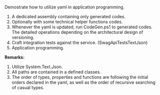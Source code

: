 Demostrate how to utilize yaml in application programming.

1. A dedicated assembly containing only generated codes.
1. Optionally with some technical helper functions codes.
1. Whenever the yaml is updated, run CodeGen.ps1 to generated codes. The detailed operations depending on the architectural design of versioning.
1. Craft integration tests against the service. (SwagApiTestsTextJson)
1. Application programming.

**Remarks:**

1. Utilize System.Text.Json.
1. All paths are contained in a defined classes.
1. The order of types, properties and functions are following the initial orders declared in the yaml, as well as the order of recursive searching of casual types.